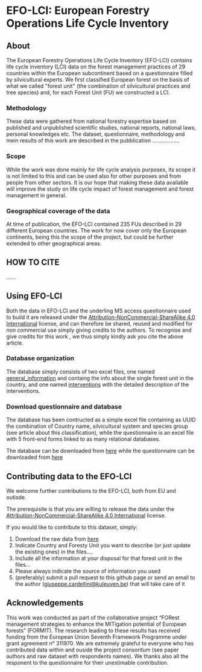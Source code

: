 # EFO-LCI: European Forestry Operations Life Cycle Inventory

## About

The European Forestry Operations Life Cycle Inventory (EFO-LCI) contains life cycle inventory (LCI) data on the forest management practices of 29 countries within the European subcontinent based on a questionnaire filled by silvicultural experts. We first classified European forest on the basis of what we called "forest unit" (the combination of silvicultural practices and tree species) and, for each Forest Unit (FU) we constructed a LCI.

### Methodology

These data were gathered from national forestry expertise based on published and unpublished scientific studies, national reports, national laws, personal knowledges etc. The dataset, questionnaire, methodology and mein results of this work are described in the pubblication ..................

### Scope

While the work was done mainly for life cycle analysis purposes, its scope it is not limited to this and can be used also for other purposes and from people from other sectors. It is our hope that making these data available will improve the study on life cycle impact of forest management and forest management in general.

### Geographical coverage of the data

At time of publication, the EFO-LCI contained 235 FUs described in 29 different European countries. The work for now cover only the European continents, being this the scope of the project, but could be further extended to other geographical areas.

## HOW TO CITE

......

## Using EFO-LCI

Both the data in EFO-LCI and the underling MS access questionnaire used to build it are released under the [Attribution-NonCommercial-ShareAlike 4.0 International](https://creativecommons.org/licenses/by-nc-sa/4.0/) license, and can therefore be shared, reused and modified for non commercial use simply giving credits to the authors. To recognise and give credits for this work , we thus simply kindly ask you cite the above article.

### Database organization

The database simply consists of two excel files, one named [general_information](database/general_information.xls) and containg the info about the single forest unit in the country, and one named [interventions](database/interventions.xls) with the detailed description of the interventions.


### Download questionnaire and database

The database has been contructed as a simple excel file containing as UUID the combination of Country name, silvicultural system and species group (see article about this classification), while the questionnaire is an excel file with 5 front-end forms linked to as many relational databases.

The database can be downloaded from [here](database) while the questionnaire can be downloaded from [here](questionnaire)

## Contributing data to the EFO-LCI

We welcome further contributions to the EFO-LCI, both from EU and outisde.

The prerequisite is that you are willing to release the data under the [Attribution-NonCommercial-ShareAlike 4.0 International](https://creativecommons.org/licenses/by-nc-sa/4.0/) license.

If you would like to contribute to this dataset, simply:

1. Download the raw data from [here](database)
2. Indicate Country and Foresty Unit you want to describe (or just update the existing ones) in the files....
3. Include all the information at your disposal for that forest unit in the files...
4. Please always indicate the source of information you used
5. (preferably) submit a pull request to this github page or send an email to the author (giuseppe.cardellini@kuleuven.be) that will take care of it


## Acknowledgements

This work was conducted as part of the collaborative project “FORest management strategies to enhance the MITigation potential of European forests” (FORMIT). The research leading to these results has received funding from the European Union Seventh Framework Programme under grant agreement n° 311970. We are extremely grateful to everyone who has contributed data within and ouside the project consoritum (see paper authors and raw dataset with respondents names). We thanks also all the responent to the questionnaire for their unestimable contribution.
